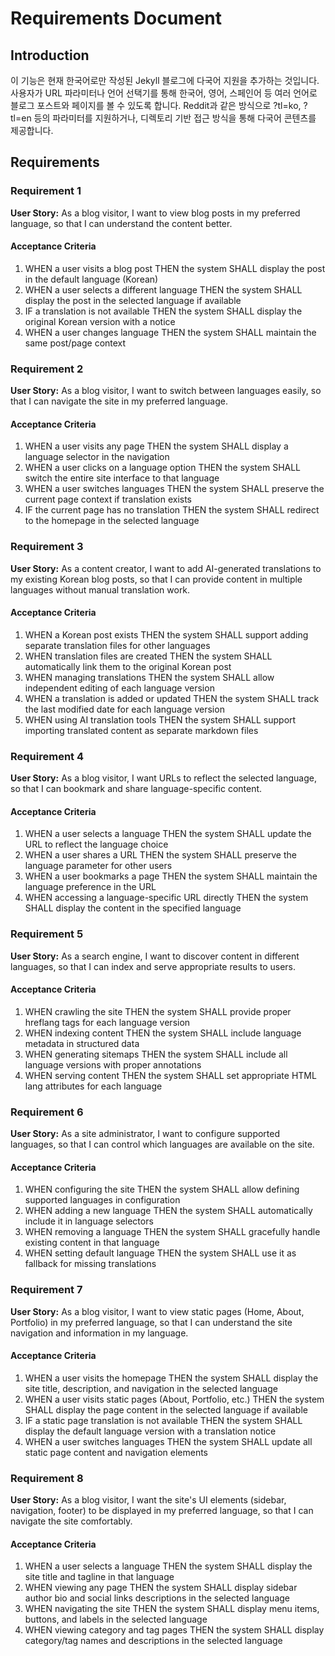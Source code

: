 # Requirements Document

## Introduction

이 기능은 현재 한국어로만 작성된 Jekyll 블로그에 다국어 지원을 추가하는 것입니다. 사용자가 URL 파라미터나 언어 선택기를 통해 한국어, 영어, 스페인어 등 여러 언어로 블로그 포스트와 페이지를 볼 수 있도록 합니다. Reddit과 같은 방식으로 ?tl=ko, ?tl=en 등의 파라미터를 지원하거나, 디렉토리 기반 접근 방식을 통해 다국어 콘텐츠를 제공합니다.

## Requirements

### Requirement 1

**User Story:** As a blog visitor, I want to view blog posts in my preferred language, so that I can understand the content better.

#### Acceptance Criteria

1. WHEN a user visits a blog post THEN the system SHALL display the post in the default language (Korean)
2. WHEN a user selects a different language THEN the system SHALL display the post in the selected language if available
3. IF a translation is not available THEN the system SHALL display the original Korean version with a notice
4. WHEN a user changes language THEN the system SHALL maintain the same post/page context

### Requirement 2

**User Story:** As a blog visitor, I want to switch between languages easily, so that I can navigate the site in my preferred language.

#### Acceptance Criteria

1. WHEN a user visits any page THEN the system SHALL display a language selector in the navigation
2. WHEN a user clicks on a language option THEN the system SHALL switch the entire site interface to that language
3. WHEN a user switches languages THEN the system SHALL preserve the current page context if translation exists
4. IF the current page has no translation THEN the system SHALL redirect to the homepage in the selected language

### Requirement 3

**User Story:** As a content creator, I want to add AI-generated translations to my existing Korean blog posts, so that I can provide content in multiple languages without manual translation work.

#### Acceptance Criteria

1. WHEN a Korean post exists THEN the system SHALL support adding separate translation files for other languages
2. WHEN translation files are created THEN the system SHALL automatically link them to the original Korean post
3. WHEN managing translations THEN the system SHALL allow independent editing of each language version
4. WHEN a translation is added or updated THEN the system SHALL track the last modified date for each language version
5. WHEN using AI translation tools THEN the system SHALL support importing translated content as separate markdown files

### Requirement 4

**User Story:** As a blog visitor, I want URLs to reflect the selected language, so that I can bookmark and share language-specific content.

#### Acceptance Criteria

1. WHEN a user selects a language THEN the system SHALL update the URL to reflect the language choice
2. WHEN a user shares a URL THEN the system SHALL preserve the language parameter for other users
3. WHEN a user bookmarks a page THEN the system SHALL maintain the language preference in the URL
4. WHEN accessing a language-specific URL directly THEN the system SHALL display the content in the specified language

### Requirement 5

**User Story:** As a search engine, I want to discover content in different languages, so that I can index and serve appropriate results to users.

#### Acceptance Criteria

1. WHEN crawling the site THEN the system SHALL provide proper hreflang tags for each language version
2. WHEN indexing content THEN the system SHALL include language metadata in structured data
3. WHEN generating sitemaps THEN the system SHALL include all language versions with proper annotations
4. WHEN serving content THEN the system SHALL set appropriate HTML lang attributes for each language

### Requirement 6

**User Story:** As a site administrator, I want to configure supported languages, so that I can control which languages are available on the site.

#### Acceptance Criteria

1. WHEN configuring the site THEN the system SHALL allow defining supported languages in configuration
2. WHEN adding a new language THEN the system SHALL automatically include it in language selectors
3. WHEN removing a language THEN the system SHALL gracefully handle existing content in that language
4. WHEN setting default language THEN the system SHALL use it as fallback for missing translations

### Requirement 7

**User Story:** As a blog visitor, I want to view static pages (Home, About, Portfolio) in my preferred language, so that I can understand the site navigation and information in my language.

#### Acceptance Criteria

1. WHEN a user visits the homepage THEN the system SHALL display the site title, description, and navigation in the selected language
2. WHEN a user visits static pages (About, Portfolio, etc.) THEN the system SHALL display the page content in the selected language if available
3. IF a static page translation is not available THEN the system SHALL display the default language version with a translation notice
4. WHEN a user switches languages THEN the system SHALL update all static page content and navigation elements

### Requirement 8

**User Story:** As a blog visitor, I want the site's UI elements (sidebar, navigation, footer) to be displayed in my preferred language, so that I can navigate the site comfortably.

#### Acceptance Criteria

1. WHEN a user selects a language THEN the system SHALL display the site title and tagline in that language
2. WHEN viewing any page THEN the system SHALL display sidebar author bio and social links descriptions in the selected language
3. WHEN navigating the site THEN the system SHALL display menu items, buttons, and labels in the selected language
4. WHEN viewing category and tag pages THEN the system SHALL display category/tag names and descriptions in the selected language